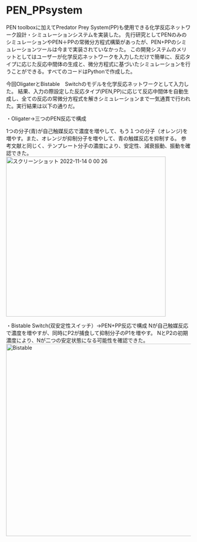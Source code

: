 # PEN_PPsystem
PEN toolboxに加えてPredator Prey System(PP)も使用できる化学反応ネットワーク設計・シミュレーションシステムを実装した。
先行研究としてPENのみのシミュレーションやPEN＋PPの常微分方程式構築があったが、PEN+PPのシミュレーションツールは今まで実装されていなかった。
この開発システムのメリットとしてはユーザーが化学反応ネットワークを入力しただけで簡単に、反応タイプに応じた反応中間体の生成と、微分方程式に基づいたシミュレーションを行うことができる。すべてのコードはPythonで作成した。

今回OligaterとBistable　Switchのモデルを化学反応ネットワークとして入力した。
結果、入力の際設定した反応タイプ(PEN,PP)に応じて反応中間体を自動生成し、全ての反応の常微分方程式を解きシミュレーションまで一気通貫で行われた。実行結果は以下の通りだ。

・Oligater→三つのPEN反応で構成

1つの分子(青)が自己触媒反応で濃度を増やして、もう１つの分子（オレンジ)を増やす。また、オレンジが抑制分子を増やして、青の触媒反応を抑制する。
参考文献と同じく、テンプレート分子の濃度により、安定性、減衰振動、振動を確認できた。
<img width="435" alt="スクリーンショット 2022-11-14 0 00 26" src="https://user-images.githubusercontent.com/93179388/201528408-24f08d9f-f266-4a41-84e7-ec7a9abb9782.png">


・Bistable Switch(双安定性スイッチ）->PEN+PP反応で構成
Nが自己触媒反応で濃度を増やすが、同時にP2が捕食して抑制分子のP1を増やす。
NとP2の初期濃度により、Nが二つの安定状態になる可能性を確認できた。
<img width="523" alt="Bistable" src="https://user-images.githubusercontent.com/93179388/201527889-b656225d-18f0-4e7a-963c-d90d3c071be7.png">
